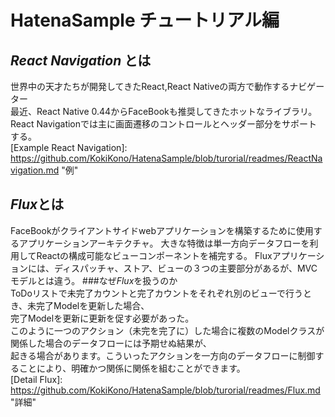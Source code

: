 # HatenaSample チュートリアル編  
## *React Navigation* とは  
 [React Navigation]:https://reactnavigation.org/ "React Navigation"  
世界中の天才たちが開発してきたReact,React Nativeの両方で動作するナビゲーター  
最近、React Native 0.44からFaceBookも推奨してきたホットなライブラリ。  
React Navigationでは主に画面遷移のコントロールとヘッダー部分をサポートする。  
[Example React Navigation]: https://github.com/KokiKono/HatenaSample/blob/turorial/readmes/ReactNavigation.md "例"  
## *Flux*とは  
FaceBookがクライアントサイドwebアプリケーションを構築するために使用するアプリケーションアーキテクチャ。
大きな特徴は単一方向データフローを利用してReactの構成可能なビューコンポーネントを補完する。
Fluxアプリケーションには、ディスパッチャ、ストア、ビューの３つの主要部分があるが、MVCモデルとは違う。
###なぜ*Flux*を扱うのか  
ToDoリストで未完了カウントと完了カウントをそれぞれ別のビューで行うとき、未完了Modelを更新した場合、  
完了Modelを更新に更新を促す必要があった。  
このように一つのアクション（未完を完了に）した場合に複数のModelクラスが関係した場合のデータフローには予期せぬ結果が、  
起きる場合があります。こういったアクションを一方向のデータフローに制御することにより、明確かつ関係に関係を組むことができます。  
 [Detail Flux]: https://github.com/KokiKono/HatenaSample/blob/turorial/readmes/Flux.md "詳細"
